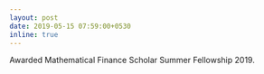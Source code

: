 ```yaml
---
layout: post
date: 2019-05-15 07:59:00+0530
inline: true
---
```


Awarded Mathematical Finance Scholar Summer Fellowship 2019.
